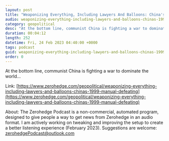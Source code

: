 ```yaml
---
layout: post
title: "Weaponizing Everything, Including Lawyers And Balloons: China's 1999 Manual For Defeating America"
audio: weaponizing-everything-including-lawyers-and-balloons-chinas-1999-manual-defeating-0
category: geopolitical
desc: "At the bottom line, communist China is fighting a war to dominate the world..."
duration: 00:04:12
length: 252
datetime: Fri, 24 Feb 2023 04:40:00 +0000
tags: podcast
guid: weaponizing-everything-including-lawyers-and-balloons-chinas-1999-manual-defeating-0
order: 0
---
```

At the bottom line, communist China is fighting a war to dominate the world...

Link: [https://www.zerohedge.com/geopolitical/weaponizing-everything-including-lawyers-and-balloons-chinas-1999-manual-defeating](https://www.zerohedge.com/geopolitical/weaponizing-everything-including-lawyers-and-balloons-chinas-1999-manual-defeating)

About: The Zerohedge Podcast is a non-commercial, automated program, designed to give people a way to get news from Zerohedge in an audio format.  I am actively working on tweaking and improving the setup to create a better listening experience (February 2023).  Suggestions are welcome: [zerohedgePodcast@outlook.com](mailto:zerohedgePodcast@outlook.com)